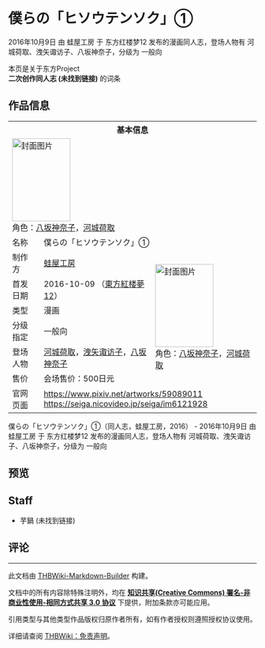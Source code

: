 # 僕らの「ヒソウテンソク」①

<!-- source html: G:\repos\THBWiki-Markdown-Builder\THBWikiMarkdown\Temp\main\c\ce\ns0%3A%E5%83%95%E3%82%89%E3%81%AE%E3%80%8C%E3%83%92%E3%82%BD%E3%82%A6%E3%83%86%E3%83%B3%E3%82%BD%E3%82%AF%E3%80%8D%E2%91%A0.html -->

2016年10月9日 由 蛙屋工房 于 东方红楼梦12 发布的漫画同人志，登场人物有 河城荷取、洩矢诹访子、八坂神奈子，分级为 一般向

本页是关于东方Project  
 **二次创作同人志 (未找到链接)** 的词条
## 作品信息

<table><tbody><tr><th colspan="3">基本信息</th></tr><tr><td class="cover-artwork-mobile" colspan="2"><a href="./文件-僕らの「ヒソウテンソク」①封面.png.md" class="image" title="封面图片"><img alt="封面图片" src="https://upload.thwiki.cc/thumb/d/dc/%E5%83%95%E3%82%89%E3%81%AE%E3%80%8C%E3%83%92%E3%82%BD%E3%82%A6%E3%83%86%E3%83%B3%E3%82%BD%E3%82%AF%E3%80%8D%E2%91%A0%E5%B0%81%E9%9D%A2.png/118px-%E5%83%95%E3%82%89%E3%81%AE%E3%80%8C%E3%83%92%E3%82%BD%E3%82%A6%E3%83%86%E3%83%B3%E3%82%BD%E3%82%AF%E3%80%8D%E2%91%A0%E5%B0%81%E9%9D%A2.png" decoding="async" loading="lazy" width="118" height="168" srcset="https://upload.thwiki.cc/thumb/d/dc/%E5%83%95%E3%82%89%E3%81%AE%E3%80%8C%E3%83%92%E3%82%BD%E3%82%A6%E3%83%86%E3%83%B3%E3%82%BD%E3%82%AF%E3%80%8D%E2%91%A0%E5%B0%81%E9%9D%A2.png/178px-%E5%83%95%E3%82%89%E3%81%AE%E3%80%8C%E3%83%92%E3%82%BD%E3%82%A6%E3%83%86%E3%83%B3%E3%82%BD%E3%82%AF%E3%80%8D%E2%91%A0%E5%B0%81%E9%9D%A2.png 1.5x, https://upload.thwiki.cc/thumb/d/dc/%E5%83%95%E3%82%89%E3%81%AE%E3%80%8C%E3%83%92%E3%82%BD%E3%82%A6%E3%83%86%E3%83%B3%E3%82%BD%E3%82%AF%E3%80%8D%E2%91%A0%E5%B0%81%E9%9D%A2.png/237px-%E5%83%95%E3%82%89%E3%81%AE%E3%80%8C%E3%83%92%E3%82%BD%E3%82%A6%E3%83%86%E3%83%B3%E3%82%BD%E3%82%AF%E3%80%8D%E2%91%A0%E5%B0%81%E9%9D%A2.png 2x" data-file-width="706" data-file-height="1000"></a><div class="cover-char">角色：<a href="./八坂神奈子.md" title="八坂神奈子">八坂神奈子</a>，<a href="./河城荷取.md" title="河城荷取">河城荷取</a></div></td>
</tr><tr><td class="label">名称</td><td colspan="2"> 僕らの「ヒソウテンソク」① </td></tr><tr><td class="label">制作方</td><td><a href="./蛙屋工房.md" title="蛙屋工房">蛙屋工房</a></td><td class="cover-artwork" rowspan="6" style="min-width:168px;"><a href="./文件-僕らの「ヒソウテンソク」①封面.png.md" class="image" title="封面图片"><img alt="封面图片" src="https://upload.thwiki.cc/thumb/d/dc/%E5%83%95%E3%82%89%E3%81%AE%E3%80%8C%E3%83%92%E3%82%BD%E3%82%A6%E3%83%86%E3%83%B3%E3%82%BD%E3%82%AF%E3%80%8D%E2%91%A0%E5%B0%81%E9%9D%A2.png/118px-%E5%83%95%E3%82%89%E3%81%AE%E3%80%8C%E3%83%92%E3%82%BD%E3%82%A6%E3%83%86%E3%83%B3%E3%82%BD%E3%82%AF%E3%80%8D%E2%91%A0%E5%B0%81%E9%9D%A2.png" decoding="async" loading="lazy" width="118" height="168" srcset="https://upload.thwiki.cc/thumb/d/dc/%E5%83%95%E3%82%89%E3%81%AE%E3%80%8C%E3%83%92%E3%82%BD%E3%82%A6%E3%83%86%E3%83%B3%E3%82%BD%E3%82%AF%E3%80%8D%E2%91%A0%E5%B0%81%E9%9D%A2.png/178px-%E5%83%95%E3%82%89%E3%81%AE%E3%80%8C%E3%83%92%E3%82%BD%E3%82%A6%E3%83%86%E3%83%B3%E3%82%BD%E3%82%AF%E3%80%8D%E2%91%A0%E5%B0%81%E9%9D%A2.png 1.5x, https://upload.thwiki.cc/thumb/d/dc/%E5%83%95%E3%82%89%E3%81%AE%E3%80%8C%E3%83%92%E3%82%BD%E3%82%A6%E3%83%86%E3%83%B3%E3%82%BD%E3%82%AF%E3%80%8D%E2%91%A0%E5%B0%81%E9%9D%A2.png/237px-%E5%83%95%E3%82%89%E3%81%AE%E3%80%8C%E3%83%92%E3%82%BD%E3%82%A6%E3%83%86%E3%83%B3%E3%82%BD%E3%82%AF%E3%80%8D%E2%91%A0%E5%B0%81%E9%9D%A2.png 2x" data-file-width="706" data-file-height="1000"></a><div class="cover-char">角色：<a href="./八坂神奈子.md" title="八坂神奈子">八坂神奈子</a>，<a href="./河城荷取.md" title="河城荷取">河城荷取</a></div></td>
</tr><tr><td class="label">首发日期</td><td>2016-10-09&#160;（<a href="/展会作品列表?e=%E4%B8%9C%E6%96%B9%E7%BA%A2%E6%A5%BC%E6%A2%A6%2312">東方紅楼夢12</a>）</td></tr><tr><td class="label">类型</td><td>漫画</td></tr><tr><td class="label">分级指定</td><td>一般向</td></tr><tr><td class="label">登场人物</td><td><a href="./河城荷取.md" title="河城荷取">河城荷取</a>，<a href="./洩矢诹访子.md" title="洩矢诹访子">洩矢诹访子</a>，<a href="./八坂神奈子.md" title="八坂神奈子">八坂神奈子</a></td></tr><tr><td class="label">售价</td><td>会场售价：500日元</td></tr>
<tr><td class="label">官网页面</td><td colspan="2"><a rel="nofollow" class="external free" href="https://www.pixiv.net/artworks/59089011">https://www.pixiv.net/artworks/59089011</a><br><a rel="nofollow" class="external free" href="https://seiga.nicovideo.jp/seiga/im6121928">https://seiga.nicovideo.jp/seiga/im6121928</a></td></tr></tbody></table>

僕らの「ヒソウテンソク」①（同人志，蛙屋工房，2016） - 2016年10月9日 由 蛙屋工房 于 东方红楼梦12 发布的漫画同人志，登场人物有 河城荷取、洩矢诹访子、八坂神奈子，分级为 一般向
## 预览
## Staff
- 芋鍋 (未找到链接)

## 评论




---

此文档由 [THBWiki-Markdown-Builder](https://github.com/Delsin-Yu/THBWiki-Markdown-Builder) 构建。

文档中的所有内容除特殊注明外，均在 [**知识共享(Creative Commons) 署名-非商业性使用-相同方式共享 3.0 协议**](https://creativecommons.org/licenses/by-sa/3.0/deed.zh-hans) 下提供，附加条款亦可能应用。

引用类型与其他类型作品版权归原作者所有，如有作者授权则遵照授权协议使用。

详细请查阅 [THBWiki：免责声明](https://thbwiki.cc/THBWiki:%E5%85%8D%E8%B4%A3%E5%A3%B0%E6%98%8E)。

